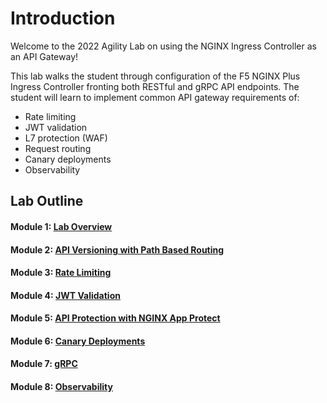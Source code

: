 # Introduction

Welcome to the 2022 Agility Lab on using the NGINX Ingress Controller as an API Gateway!

This lab walks the student through configuration of the F5 NGINX Plus Ingress Controller fronting both RESTful and gRPC API endpoints. The student will learn to implement common API gateway requirements of:  

- Rate limiting 
- JWT validation 
- L7 protection (WAF)
- Request routing
- Canary deployments
- Observability

## Lab Outline

#### Module 1: [Lab Overview](module1/readme.md)

#### Module 2: [API Versioning with Path Based Routing](module2/readme.md)
#### Module 3: [Rate Limiting](module3/readme.md)

#### Module 4: [JWT Validation](module4/readme.md)
#### Module 5: [API Protection with NGINX App Protect](module5/readme.md)

#### Module 6: [Canary Deployments](module6/readme.md)
#### Module 7: [gRPC](module7/readme.md)

#### Module 8: [Observability](module8/readme.md)
